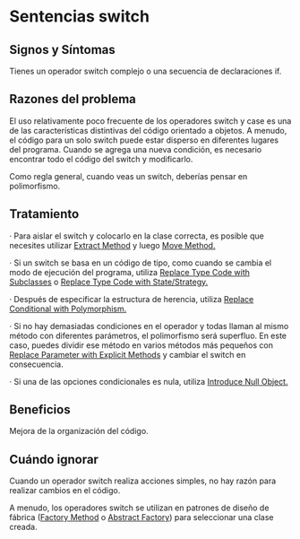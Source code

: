 # Sentencias switch
## Signos y Síntomas

Tienes un operador switch complejo o una secuencia de declaraciones if.

## Razones del problema
El uso relativamente poco frecuente de los operadores switch y case es una de las características distintivas del código orientado a objetos. A menudo, el código para un solo switch puede estar disperso en diferentes lugares del programa. Cuando se agrega una nueva condición, es necesario encontrar todo el código del switch y modificarlo.

Como regla general, cuando veas un switch, deberías pensar en polimorfismo.

## Tratamiento
· Para aislar el switch y colocarlo en la clase correcta, es posible que necesites utilizar [Extract Method](/RefactoringPattern/ExtractMethod.md) y luego [Move Method.](/RefactoringPattern/MoveMethod.md)

· Si un switch se basa en un código de tipo, como cuando se cambia el modo de ejecución del programa, utiliza [Replace Type Code with Subclasses](/RefactoringPattern/ReplaceTypeCodewithSubclasses.md) o [Replace Type Code with State/Strategy.](/RefactoringPattern/ReplaceTypeCodeWithStateStrategy.md)

· Después de especificar la estructura de herencia, utiliza [Replace Conditional with Polymorphism.](/RefactoringPattern/ReplaceConditionalwithPolymorphism.md)

· Si no hay demasiadas condiciones en el operador y todas llaman al mismo método con diferentes parámetros, el polimorfismo será superfluo. En este caso, puedes dividir ese método en varios métodos más pequeños con [Replace Parameter with Explicit Methods](/RefactoringPattern/ReplaceParameterWithExplicitMethods.md) y cambiar el switch en consecuencia.

· Si una de las opciones condicionales es nula, utiliza [Introduce Null Object.](/RefactoringPattern/IntroduceNullObject.md)

## Beneficios
Mejora de la organización del código.

## Cuándo ignorar
Cuando un operador switch realiza acciones simples, no hay razón para realizar cambios en el código.

A menudo, los operadores switch se utilizan en patrones de diseño de fábrica ([Factory Method](https://refactoring.guru/es/design-patterns/factory-method) o [Abstract Factory](https://refactoring.guru/es/design-patterns/abstract-factory)) para seleccionar una clase creada.
